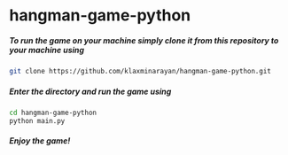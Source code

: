 # hangman-game-python

##### To run the game on your machine simply clone it from this repository to your machine using

````bash
git clone https://github.com/klaxminarayan/hangman-game-python.git
````

##### Enter the directory and run the game using
````bash
cd hangman-game-python
python main.py
````

##### Enjoy the game!
